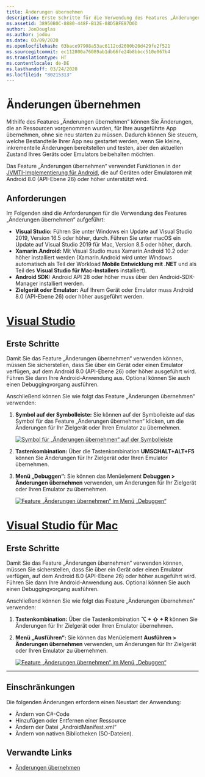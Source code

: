 ```yaml
---
title: Änderungen übernehmen
description: Erste Schritte für die Verwendung des Features „Änderungen übernehmen“ in Xamarin.Android-Projekten
ms.assetid: 38950B0C-8880-448F-B12E-08D5BFE87D0D
author: JonDouglas
ms.author: jodou
ms.date: 03/09/2020
ms.openlocfilehash: 03bace97908a53ac6112cd2600b20d429fe2f521
ms.sourcegitcommit: ec112800a76089ab1db66fe24b8bbcc510e067b4
ms.translationtype: HT
ms.contentlocale: de-DE
ms.lasthandoff: 03/24/2020
ms.locfileid: "80215313"
---
```

# <a name="apply-changes"></a>Änderungen übernehmen

Mithilfe des Features „Änderungen übernehmen“ können Sie Änderungen, die an Ressourcen vorgenommen wurden, für Ihre ausgeführte App übernehmen, ohne sie neu starten zu müssen. Dadurch können Sie steuern, welche Bestandteile Ihrer App neu gestartet werden, wenn Sie kleine, inkrementelle Änderungen bereitstellen und testen, aber den aktuellen Zustand Ihres Geräts oder Emulators beibehalten möchten.

Das Feature „Änderungen übernehmen“ verwendet Funktionen in der [JVMTI-Implementierung für Android](https://docs.oracle.com/javase/8/docs/platform/jvmti/jvmti.html#bci), die auf Geräten oder Emulatoren mit Android 8.0 (API-Ebene 26) oder höher unterstützt wird.

## <a name="requirements"></a>Anforderungen

Im Folgenden sind die Anforderungen für die Verwendung des Features „Änderungen übernehmen“ aufgeführt:

- **Visual Studio:** Führen Sie unter Windows ein Update auf Visual Studio 2019, Version 16.5 oder höher, durch. Führen Sie unter macOS ein Update auf Visual Studio 2019 für Mac, Version 8.5 oder höher, durch.
- **Xamarin.Android:** Mit Visual Studio muss Xamarin.Android 10.2 oder höher installiert werden (Xamarin.Android wird unter Windows automatisch als Teil der Workload **Mobile Entwicklung mit .NET** und als Teil des **Visual Studio für Mac-Installers** installiert).
- **Android SDK:** Android API 28 oder höher muss über den Android-SDK-Manager installiert werden.
- **Zielgerät oder Emulator:** Auf Ihrem Gerät oder Emulator muss Android 8.0 (API-Ebene 26) oder höher ausgeführt werden.

# <a name="visual-studio"></a>[Visual Studio](#tab/windows)

## <a name="get-started"></a>Erste Schritte

Damit Sie das Feature „Änderungen übernehmen“ verwenden können, müssen Sie sicherstellen, dass Sie über ein Gerät oder einen Emulator verfügen, auf dem Android 8.0 (API-Ebene 26) oder höher ausgeführt wird. Führen Sie dann Ihre Android-Anwendung aus. Optional können Sie auch einen Debuggingvorgang ausführen.

Anschließend können Sie wie folgt das Feature „Änderungen übernehmen“ verwenden:

1. **Symbol auf der Symbolleiste:** Sie können auf der Symbolleiste auf das Symbol für das Feature „Änderungen übernehmen“ klicken, um die Änderungen für Ihr Zielgerät oder Ihren Emulator zu übernehmen.

    [![Symbol für „Änderungen übernehmen“ auf der Symbolleiste](apply-changes-images/Apply-Changes-Toolbar.png)](apply-changes-images/Apply-Changes-Toolbar.png#lightbox)

2. **Tastenkombination:** Über die Tastenkombination **UMSCHALT+ALT+F5** können Sie Änderungen für Ihr Zielgerät oder Ihren Emulator übernehmen.
3. **Menü „Debuggen“:** Sie können das Menüelement **Debuggen > Änderungen übernehmen** verwenden, um Änderungen für Ihr Zielgerät oder Ihren Emulator zu übernehmen.

    [![Feature „Änderungen übernehmen“ im Menü „Debuggen“](apply-changes-images/Apply-Changes-Debug-Menu.png)](apply-changes-images/Apply-Changes-Debug-Menu.png#lightbox)

# <a name="visual-studio-for-mac"></a>[Visual Studio für Mac](#tab/macos)

## <a name="get-started"></a>Erste Schritte

Damit Sie das Feature „Änderungen übernehmen“ verwenden können, müssen Sie sicherstellen, dass Sie über ein Gerät oder einen Emulator verfügen, auf dem Android 8.0 (API-Ebene 26) oder höher ausgeführt wird. Führen Sie dann Ihre Android-Anwendung aus. Optional können Sie auch einen Debuggingvorgang ausführen.

Anschließend können Sie wie folgt das Feature „Änderungen übernehmen“ verwenden:

1. **Tastenkombination:** Über die Tastenkombination **⌥ + ⇧ + R** können Sie Änderungen für Ihr Zielgerät oder Ihren Emulator übernehmen.
2. **Menü „Ausführen“:** Sie können das Menüelement **Ausführen > Änderungen übernehmen** verwenden, um Änderungen für Ihr Zielgerät oder Ihren Emulator zu übernehmen.

    [![Feature „Änderungen übernehmen“ im Menü „Debuggen“](apply-changes-images/Apply-Changes-Debug-Menu-Mac.png)](apply-changes-images/Apply-Changes-Debug-Menu-Mac.png#lightbox)

-----

## <a name="limitations"></a>Einschränkungen

Die folgenden Änderungen erfordern einen Neustart der Anwendung:

- Ändern von C#-Code
- Hinzufügen oder Entfernen einer Ressource
- Ändern der Datei „AndroidManifest.xml“
- Ändern von nativen Bibliotheken (SO-Dateien).

## <a name="related-links"></a>Verwandte Links

- [Änderungen übernehmen](https://developer.android.com/studio/run#apply-changes)
